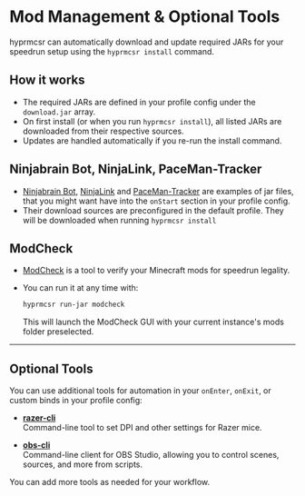 # Mod Management & Optional Tools

hyprmcsr can automatically download and update required JARs for your speedrun setup using the `hyprmcsr install` command.

## How it works

- The required JARs are defined in your profile config under the `download.jar` array.
- On first install (or when you run `hyprmcsr install`), all listed JARs are downloaded from their respective sources.
- Updates are handled automatically if you re-run the install command.

## Ninjabrain Bot, NinjaLink, PaceMan-Tracker

- [Ninjabrain Bot](https://github.com/Ninjabrain1/Ninjabrain-Bot), [NinjaLink](https://github.com/DuncanRuns/NinjaLink) and [PaceMan-Tracker](https://github.com/PaceMan-MCSR/PaceMan-Tracker) are examples of jar files, that you might want have into the `onStart` section in your profile config.
- Their download sources are preconfigured in the default profile. They will be downloaded when running `hyprmcsr install`
  
## ModCheck

- [ModCheck](https://github.com/tildejustin/modcheck) is a tool to verify your Minecraft mods for speedrun legality.
- You can run it at any time with:

  ```bash
  hyprmcsr run-jar modcheck
  ```

  This will launch the ModCheck GUI with your current instance's mods folder preselected.


---

## Optional Tools

You can use additional tools for automation in your `onEnter`, `onExit`, or custom binds in your profile config:

- [**razer-cli**](https://github.com/lolei/razer-cli)  
  Command-line tool to set DPI and other settings for Razer mice.

- [**obs-cli**](https://github.com/pschmitt/obs-cli)  
  Command-line client for OBS Studio, allowing you to control scenes, sources, and more from scripts.

You can add more tools as needed for your workflow.


